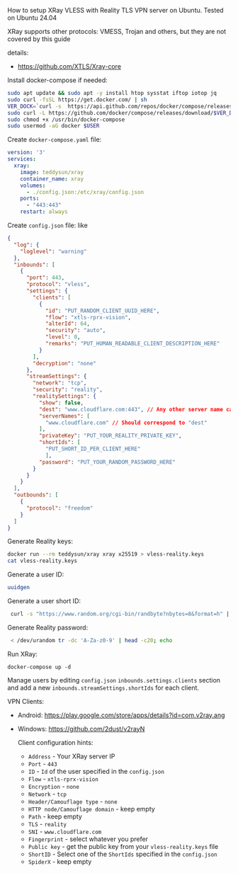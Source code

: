 How to setup XRay VLESS with Reality TLS VPN server on Ubuntu. Tested on Ubuntu 24.04

XRay supports other protocols: VMESS, Trojan and others, but they are not covered by this guide

details: 
* https://github.com/XTLS/Xray-core

Install docker-compose if needed:

```bash
sudo apt update && sudo apt -y install htop sysstat iftop iotop jq
sudo curl -fsSL https://get.docker.com/ | sh
VER_DOCK=`curl -s  https://api.github.com/repos/docker/compose/releases|jq -r ".[].tag_name,.[].prerelease"|grep -v 'rc'|sed -n '1p'`
sudo curl -L https://github.com/docker/compose/releases/download/$VER_DOCK/docker-compose-`uname -s`-`uname -m` -o /usr/bin/docker-compose
sudo chmod +x /usr/bin/docker-compose
sudo usermod -aG docker $USER
```

Create `docker-compose.yaml` file:

```yaml
version: '3'
services:
  xray:
    image: teddysun/xray
    container_name: xray
    volumes:
      - ./config.json:/etc/xray/config.json
    ports:
      - "443:443"
    restart: always
```

Create `config.json` file: like

```json
{
  "log": {
    "loglevel": "warning"
  },
  "inbounds": [
    {
      "port": 443,
      "protocol": "vless",
      "settings": {
        "clients": [
          {
            "id": "PUT_RANDOM_CLIENT_UUID_HERE",
            "flow": "xtls-rprx-vision",
            "alterId": 64,
            "security": "auto",
            "level": 0,
            "remarks": "PUT_HUMAN_READABLE_CLIENT_DESCRIPTION_HERE"            
          }          
        ],
        "decryption": "none"
      },
      "streamSettings": {
        "network": "tcp",
        "security": "reality",
        "realitySettings": {
          "show": false,
          "dest": "www.cloudflare.com:443", // Any other server name can be used here to mimic traffic as it goes there
          "serverNames": [
            "www.cloudflare.com" // Should correspond to "dest"
          ],
          "privateKey": "PUT_YOUR_REALITY_PRIVATE_KEY",
          "shortIds": [
            "PUT_SHORT_ID_PER_CLIENT_HERE"
            ],
          "password": "PUT_YOUR_RANDOM_PASSWORD_HERE"
        }
      }
    }
  ],
  "outbounds": [
    {
      "protocol": "freedom"
    }
  ]
}
```

Generate Reality keys:

```bash
docker run --rm teddysun/xray xray x25519 > vless-reality.keys
cat vless-reality.keys
```

Generate a user ID:

```bash
uuidgen
```

Generate a user short ID:
```bash
 curl -s "https://www.random.org/cgi-bin/randbyte?nbytes=8&format=h" | tr -d ' ' && echo
```

Generate Reality password:
```bash
 < /dev/urandom tr -dc 'A-Za-z0-9' | head -c20; echo
```

Run XRay:

```
docker-compose up -d
```

Manage users by editing `config.json` `inbounds.settings.clients` section and add a new `inbounds.streamSettings.shortIds` for each client.

VPN Clients:

* Android: https://play.google.com/store/apps/details?id=com.v2ray.ang
* Windows: https://github.com/2dust/v2rayN

  Client configuration hints:

  * `Address` - Your XRay server IP
  * `Port` - `443`
  * `ID` - `Id` of the user specified in the `config.json`
  * `Flow` - `xtls-rprx-vision`
  * `Encryption` - `none`
  * `Network` - `tcp`
  * `Header/Camouflage type` - `none`
  * `HTTP node/Camouflage domain` - keep empty
  * `Path` - keep empty
  * `TLS` - `reality`
  * `SNI` - `www.cloudflare.com`
  * `Fingerprint` - select whatever you prefer
  * `Public key` - get the public key from your `vless-reality.keys` file
  * `ShortID` - Select one of the `ShortIds` specified in the `config.json`
  * `SpiderX` - keep empty
